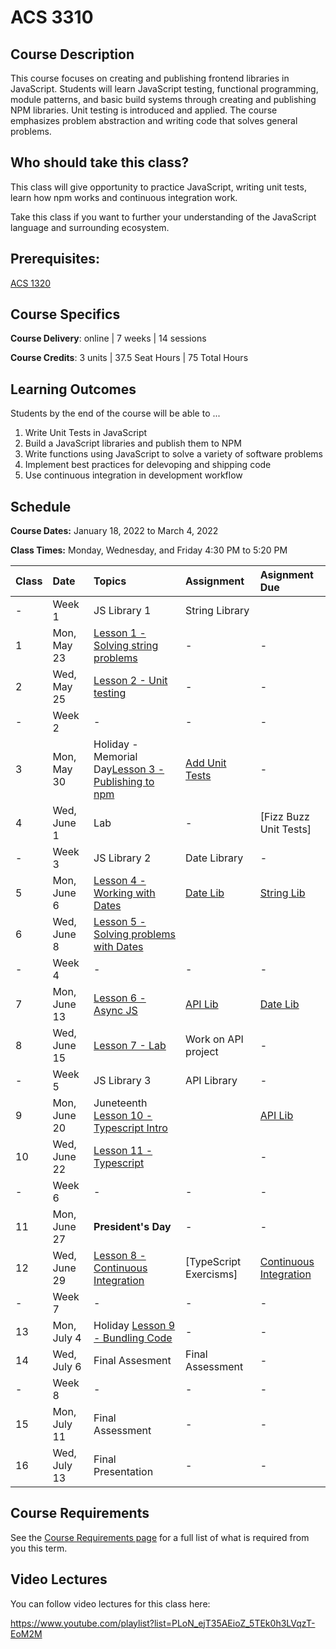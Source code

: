 # ACS 3310

<!-- | Course Section | Instructor | Slack Channel | Course Website | Instructor 1-on-1 |
| :---: | :---: | :---: | :---: | :---: |
| A | **@mitchell** | `#few-2-1-js-libs` | [make.sc/few2.1](https://make.sc/few2.1) | [Virtual Office](https://make.sc/mitchell-zoom) | -->

## Course Description

This course focuses on creating and publishing frontend libraries in JavaScript. Students will learn JavaScript testing, functional programming, module patterns, and basic build systems through creating and publishing NPM libraries. Unit testing is introduced and applied. The course emphasizes problem abstraction and writing code that solves general problems.

## Who should take this class?

This class will give opportunity to practice JavaScript, writing unit tests, learn how npm works and continuous integration work.

Take this class if you want to further your understanding of the JavaScript language and surrounding ecosystem.

## Prerequisites:  

[ACS 1320](https://github.com/Tech-at-DU/ACS-1320-JavaScript-Foundations)

## Course Specifics

**Course Delivery**: online | 7 weeks | 14 sessions

**Course Credits**: 3 units | 37.5 Seat Hours | 75 Total Hours

## Learning Outcomes

Students by the end of the course will be able to ...

1. Write Unit Tests in JavaScript
1. Build a JavaScript libraries and publish them to NPM
1. Write functions using JavaScript to solve a variety of software problems
1. Implement best practices for delevoping and shipping code
1. Use continuous integration in development workflow

## Schedule

**Course Dates:** January 18, 2022 to March 4, 2022

**Class Times:** Monday, Wednesday, and Friday 4:30 PM to 5:20 PM

| Class | Date | Topics | Assignment | Asignment Due |
|:------|:-----|:-------|:-----------|:--------------|
|  -    | Week 1 | JS Library 1 | String Library |  |
|  1    | Mon, May 23 | [Lesson 1 - Solving string problems] | - | - |
|  2    | Wed, May 25 | [Lesson 2 - Unit testing] | - | - |
|  -    | Week 2 | - | - | - |
|  3    | Mon, May 30 | Holiday - Memorial Day[Lesson 3 - Publishing to npm] | [Add Unit Tests] | - |
|  4    | Wed, June 1 | Lab | - | [Fizz Buzz Unit Tests] |
|  -    | Week 3 | JS Library 2 | Date Library | - |
|  5    | Mon, June 6 | [Lesson 4 - Working with Dates] | [Date Lib] | [String Lib] |
|  6    | Wed, June 8 | [Lesson 5 - Solving problems with Dates] |  |  |
|  -    | Week 4 | - | - | - |
|  7    | Mon, June 13 | [Lesson 6 - Async JS] | [API Lib] | [Date Lib] |
|  8    | Wed, June 15 | [Lesson 7 - Lab] | Work on API project | - |
|  -    | Week 5 | JS Library 3 | API Library | - |
|  9    | Mon, June 20 | Juneteenth [Lesson 10 - Typescript Intro] |  | [API Lib] |
| 10    | Wed, June 22 | [Lesson 11 - Typescript] |  | - |
|  -    | Week 6 | - | - | - |
| 11    | Mon, June 27 | **President's Day** | - | - |
| 12    | Wed, June 29 | [Lesson 8 - Continuous Integration] | [TypeScript Exercisms] | [Continuous Integration] |
|  -    | Week 7 | - | - | - |
| 13    | Mon, July 4 | Holiday  [Lesson 9 - Bundling Code] | - | - |
| 14    | Wed, July 6 | Final Assesment | Final Assessment | - |
|  -    | Week 8 | - | - | - |
| 15    | Mon, July 11 | Final Assessment | - | - |
| 16    | Wed, July 13 | Final Presentation | - | - |

<!--  -->
[Lesson 1 - Solving string problems]: ./lessons/lesson-01.md
[Lesson 2 - Unit testing]: ./lessons/lesson-02-unit-testing.md
[Lesson 3 - Publishing to npm]: ./lessons/lesson-03-publishing.md
[Lesson 4 - Working with Dates]: ./lessons/lesson-04-dates.md
[Lesson 5 - Solving problems with Dates]: ./lessons/lesson-05.md
[Lesson 6 - Async JS]: ./lessons/lesson-06.md
[Lesson 7 - Lab]: ./lessons/lesson-07.md
[Lesson 8 - Continuous Integration]: ./lessons/lesson-08-continuous-integration.md
[Lesson 9 - Bundling Code]: ./lessons/lesson-09-bundling.md
[Lesson 10 - Typescript Intro]: ./lessons/lesson-10-typescript.md
[Lesson 11 - Typescript]: ./lessons/lesson-11.md
[Lesson 12]: ./lessons/lesson-12.md
[Lesson 13]: ./lessons/lesson-13.md

[GradeScope]: https://www.gradescope.com/courses/219049

[String Lib]: ./assignments/assignment-01.md
[Publish to npm]: ./assignments/assignment-02.md
[Add Unit Tests]: ./assignments/assignment-03.md
[Date Lib]: ./assignments/assignment-07.md
[API Lib]: https://github.com/Make-School-Labs/weather-api
[Continuous Integration]: ./assignments/assignment-04.md
[Bundling code for distribution]: ./assignments/assignment-06.md
[Final Project]: assignments/assignment-09.md

## Course Requirements 

See the [Course Requirements page](course-requirements.md) for a full list of what is required from you this term. 

## Video Lectures

You can follow video lectures for this class here: 

https://www.youtube.com/playlist?list=PLoN_ejT35AEioZ_5TEk0h3LVqzT-EoM2M

